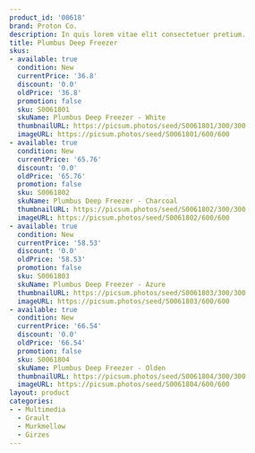 ```yaml
---
product_id: '00618'
brand: Proton Co.
description: In quis lorem vitae elit consectetuer pretium.
title: Plumbus Deep Freezer
skus:
- available: true
  condition: New
  currentPrice: '36.8'
  discount: '0.0'
  oldPrice: '36.8'
  promotion: false
  sku: S0061801
  skuName: Plumbus Deep Freezer - White
  thumbnailURL: https://picsum.photos/seed/S0061801/300/300
  imageURL: https://picsum.photos/seed/S0061801/600/600
- available: true
  condition: New
  currentPrice: '65.76'
  discount: '0.0'
  oldPrice: '65.76'
  promotion: false
  sku: S0061802
  skuName: Plumbus Deep Freezer - Charcoal
  thumbnailURL: https://picsum.photos/seed/S0061802/300/300
  imageURL: https://picsum.photos/seed/S0061802/600/600
- available: true
  condition: New
  currentPrice: '58.53'
  discount: '0.0'
  oldPrice: '58.53'
  promotion: false
  sku: S0061803
  skuName: Plumbus Deep Freezer - Azure
  thumbnailURL: https://picsum.photos/seed/S0061803/300/300
  imageURL: https://picsum.photos/seed/S0061803/600/600
- available: true
  condition: New
  currentPrice: '66.54'
  discount: '0.0'
  oldPrice: '66.54'
  promotion: false
  sku: S0061804
  skuName: Plumbus Deep Freezer - Olden
  thumbnailURL: https://picsum.photos/seed/S0061804/300/300
  imageURL: https://picsum.photos/seed/S0061804/600/600
layout: product
categories:
- - Multimedia
  - Grault
  - Murkmellow
  - Girzes
---
```

